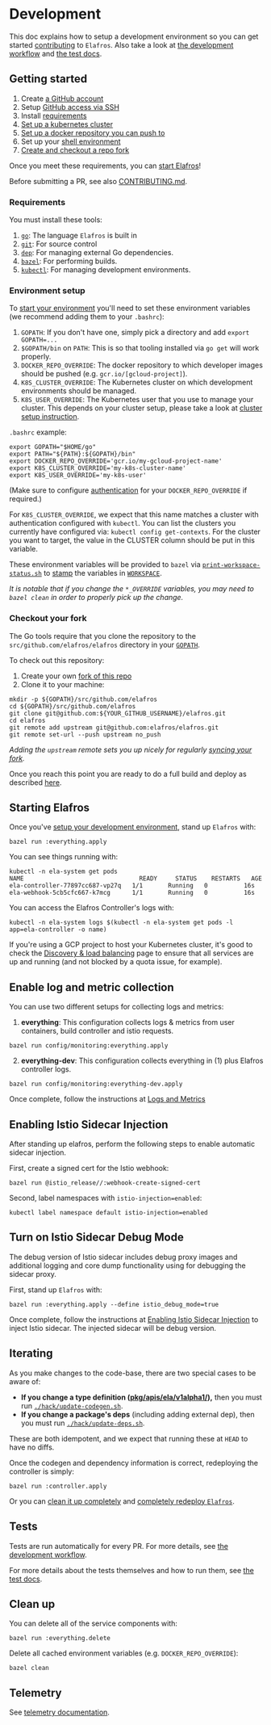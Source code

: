 # Development

This doc explains how to setup a development environment so you can get started
[contributing](./CONTRIBUTING.md) to `Elafros`. Also take a look at [the
development workflow](./CONTRIBUTING.md#workflow) and [the test docs](./test/README.md).

## Getting started

1. Create [a GitHub account](https://github.com/join)
1. Setup [GitHub access via
   SSH](https://help.github.com/articles/connecting-to-github-with-ssh/)
1. Install [requirements](#requirements)
1. [Set up a kubernetes cluster](./docs/creating-a-kubernetes-cluster.md)
1. [Set up a docker repository you can push
   to](./docs/setting-up-a-docker-registry.md)
1. Set up your [shell environment](#environment-setup)
1. [Create and checkout a repo fork](#checkout-your-fork)

Once you meet these requirements, you can [start Elafros](#starting-elafros)!

Before submitting a PR, see also [CONTRIBUTING.md](./CONTRIBUTING.md).

### Requirements

You must install these tools:

1. [`go`](https://golang.org/doc/install): The language `Elafros` is built in
1. [`git`](https://help.github.com/articles/set-up-git/): For source control
1. [`dep`](https://github.com/golang/dep): For managing external Go
   dependencies.
1. [`bazel`](https://docs.bazel.build/versions/master/getting-started.html): For
   performing builds.
1. [`kubectl`](https://kubernetes.io/docs/tasks/tools/install-kubectl/): For
   managing development environments.

### Environment setup

To [start your environment](./README.md#start-elafros) you'll need to set these environment
variables (we recommend adding them to your `.bashrc`):

1. `GOPATH`: If you don't have one, simply pick a directory and add `export GOPATH=...`
1. `$GOPATH/bin` on `PATH`: This is so that tooling installed via `go get` will work properly.
1. `DOCKER_REPO_OVERRIDE`: The docker repository to which developer images should be pushed (e.g. `gcr.io/[gcloud-project]`).
1. `K8S_CLUSTER_OVERRIDE`: The Kubernetes cluster on which development environments should be managed.
1. `K8S_USER_OVERRIDE`: The Kubernetes user that you use to manage your cluster.  This depends on your cluster setup,
    please take a look at [cluster setup instruction](./docs/creating-a-kubernetes-cluster.md).

`.bashrc` example:

```shell
export GOPATH="$HOME/go"
export PATH="${PATH}:${GOPATH}/bin"
export DOCKER_REPO_OVERRIDE='gcr.io/my-gcloud-project-name'
export K8S_CLUSTER_OVERRIDE='my-k8s-cluster-name'
export K8S_USER_OVERRIDE='my-k8s-user'
```

(Make sure to configure [authentication](https://github.com/bazelbuild/rules_docker#authentication) for your
`DOCKER_REPO_OVERRIDE` if required.)

For `K8S_CLUSTER_OVERRIDE`, we expect that this name matches a cluster with authentication configured
with `kubectl`.  You can list the clusters you currently have configured via:
`kubectl config get-contexts`.  For the cluster you want to target, the value in the CLUSTER column
should be put in this variable.

These environment variables will be provided to `bazel` via
[`print-workspace-status.sh`](print-workspace-status.sh) to
[stamp](https://github.com/bazelbuild/rules_docker#stamping) the variables in
[`WORKSPACE`](WORKSPACE).

_It is notable that if you change the `*_OVERRIDE` variables, you may need to
`bazel clean` in order to properly pick up the change._

### Checkout your fork

The Go tools require that you clone the repository to the `src/github.com/elafros/elafros` directory
in your [`GOPATH`](https://github.com/golang/go/wiki/SettingGOPATH).

To check out this repository:

1. Create your own [fork of this
  repo](https://help.github.com/articles/fork-a-repo/)
2. Clone it to your machine:
  ```shell
  mkdir -p ${GOPATH}/src/github.com/elafros
  cd ${GOPATH}/src/github.com/elafros
  git clone git@github.com:${YOUR_GITHUB_USERNAME}/elafros.git
  cd elafros
  git remote add upstream git@github.com:elafros/elafros.git
  git remote set-url --push upstream no_push
  ```

_Adding the `upstream` remote sets you up nicely for regularly [syncing your
fork](https://help.github.com/articles/syncing-a-fork/)._

Once you reach this point you are ready to do a full build and deploy as described [here](./README.md#start-elafros).

## Starting Elafros

Once you've [setup your development environment](#getting-started), stand up `Elafros` with:

```shell
bazel run :everything.apply
```

You can see things running with:
```shell
kubectl -n ela-system get pods
NAME                                READY     STATUS    RESTARTS   AGE
ela-controller-77897cc687-vp27q   1/1       Running   0          16s
ela-webhook-5cb5cfc667-k7mcg      1/1       Running   0          16s
```

You can access the Elafros Controller's logs with:

```shell
kubectl -n ela-system logs $(kubectl -n ela-system get pods -l app=ela-controller -o name)
```

If you're using a GCP project to host your Kubernetes cluster, it's good to check the
[Discovery & load balancing](http://console.developers.google.com/kubernetes/discovery)
page to ensure that all services are up and running (and not blocked by a quota issue, for example).

## Enable log and metric collection
You can use two different setups for collecting logs and metrics:
1. **everything**: This configuration collects logs & metrics from user containers, build controller and istio requests.
```shell
bazel run config/monitoring:everything.apply
```

2. **everything-dev**: This configuration collects everything in (1) plus Elafros controller logs.
```shell
bazel run config/monitoring:everything-dev.apply
```

Once complete, follow the instructions at [Logs and Metrics](./docs/telemetry.md)


## Enabling Istio Sidecar Injection
After standing up elafros, perform the following steps to enable automatic
sidecar injection.

First, create a signed cert for the Istio webhook:

```shell
bazel run @istio_release//:webhook-create-signed-cert
```

Second, label namespaces with `istio-injection=enabled`:

```shell
kubectl label namespace default istio-injection=enabled
```

## Turn on Istio Sidecar Debug Mode
The debug version of Istio sidecar includes debug proxy images and additional logging and core dump functionality using for debugging the sidecar proxy.

First, stand up `Elafros` with:
```shell
bazel run :everything.apply --define istio_debug_mode=true
```
Once complete, follow the instructions at [Enabling Istio Sidecar Injection](#enabling-istio-sidecar-injection) to inject Istio sidecar. The injected sidecar will be debug version.


## Iterating

As you make changes to the code-base, there are two special cases to be aware of:
* **If you change a type definition ([pkg/apis/ela/v1alpha1/](./pkg/apis/ela/v1alpha1/.)),** then you must run [`./hack/update-codegen.sh`](./hack/update-codegen.sh).
* **If you change a package's deps** (including adding external dep), then you must run
  [`./hack/update-deps.sh`](./hack/update-deps.sh).

These are both idempotent, and we expect that running these at `HEAD` to have no diffs.

Once the codegen and dependency information is correct, redeploying the controller is simply:
```shell
bazel run :controller.apply
```

Or you can [clean it up completely](./README.md#clean-up) and [completely
redeploy `Elafros`](./README.md#start-elafros).

## Tests

Tests are run automatically for every PR. For more details, see [the development workflow](./CONTRIBUTING.md#prow).

For more details about the tests themselves and how to run them, see [the test docs](./test/README.md).

## Clean up

You can delete all of the service components with:
```shell
bazel run :everything.delete
```

Delete all cached environment variables (e.g. `DOCKER_REPO_OVERRIDE`):
```shell
bazel clean
```

## Telemetry

See [telemetry documentation](./docs/telemetry.md).
